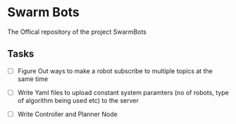 # Swarm Bots
The Offical repository of the project SwarmBots 

## Tasks

- [ ] Figure Out ways to make a robot subscribe to multiple topics at the same time
- [ ] Write Yaml files to upload constant system paramters (no of robots, type of algorithm being used etc) to the server
- [ ] Write Controller and Planner Node 

